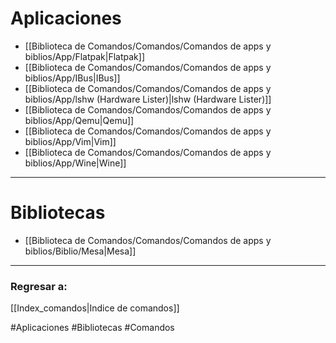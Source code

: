# Aplicaciones
- [[Biblioteca de Comandos/Comandos/Comandos de apps y biblios/App/Flatpak|Flatpak]]
- [[Biblioteca de Comandos/Comandos/Comandos de apps y biblios/App/IBus|IBus]]
- [[Biblioteca de Comandos/Comandos/Comandos de apps y biblios/App/lshw (Hardware Lister)|lshw (Hardware Lister)]]
- [[Biblioteca de Comandos/Comandos/Comandos de apps y biblios/App/Qemu|Qemu]]
- [[Biblioteca de Comandos/Comandos/Comandos de apps y biblios/App/Vim|Vim]]
- [[Biblioteca de Comandos/Comandos/Comandos de apps y biblios/App/Wine|Wine]]
---
# Bibliotecas
- [[Biblioteca de Comandos/Comandos/Comandos de apps y biblios/Biblio/Mesa|Mesa]]
---
### Regresar a:
[[Index_comandos|Indice de comandos]]

#Aplicaciones #Bibliotecas #Comandos

